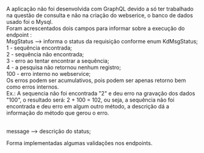 A aplicação não foi desenvolvida com GraphQL devido a só ter trabalhado na questão de consulta e não na criação do webserice, o banco de dados usado foi o Mysql.<br/>
Foram acrescentados dois campos para informar sobre a execução do endpoint :<br/>
MsgStatus --> informa o status da requisição conforme enum KdMsgStatus;<br/>
         1 - sequência encontrada;<br/>
			   2 - sequência não encontrada;<br/>
			   3 - erro ao tentar encontrar a sequência;<br/>
			   4 - a pesquisa não retornou nenhum registro;<br/>
			 100 - erro interno no webservice;<br/>
Os erros podem ser acumulativos, pois podem ser apenas retorno bem como erros internos.<br/>
Ex.: A sequencia não foi encontrada "2" e deu erro na gravação dos dados "100", o resultado será: 2 + 100 = 102, ou seja, a sequência não foi encontrada e deu erro em algum outro método, a descrição dá a informação do método que gerou o erro.<br/><br/>
  			 			               
message   --> descrição do status;<br/>

Forma implementadas algumas validações nos endpoints.
